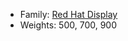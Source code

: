 - Family: [Red Hat Display](https://fonts.google.com/specimen/Red+Hat+Display)
- Weights: 500, 700, 900
